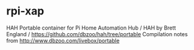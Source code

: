 # rpi-xap
HAH Portable container for Pi
Home Automation Hub / HAH by Brett England / https://github.com/dbzoo/hah/tree/portable
Compilation notes from http://www.dbzoo.com/livebox/portable
